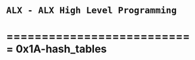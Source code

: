 # ```ALX - ALX High Level Programming```
===========================
     0x1A-hash_tables
==================================================================================
 